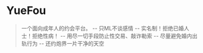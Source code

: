 # YueFou
> 一个面向成年人的约会平台。
-- 只ML不谈感情
-- 实名制！拒绝已婚人士！拒绝性病！
-- 用尽一切手段防止性交易、敲诈勒索
-- 尽量避免婚内出轨行为
-- 还约炮界一片干净的天空

